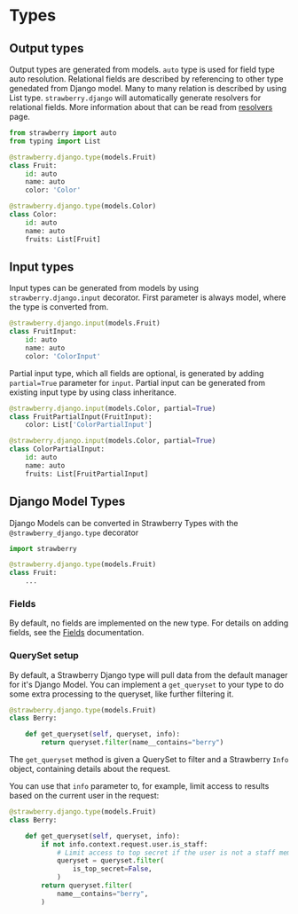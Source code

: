 # Types

## Output types

Output types are generated from models. `auto` type is used for field type auto resolution. Relational fields are described by referencing to other type genedated from Django model. Many to many relation is described by using List type. `strawberry.django` will automatically generate resolvers for relational fields. More information about that can be read from [resolvers](resolvers.md) page.

```python
from strawberry import auto
from typing import List

@strawberry.django.type(models.Fruit)
class Fruit:
    id: auto
    name: auto
    color: 'Color'

@strawberry.django.type(models.Color)
class Color:
    id: auto
    name: auto
    fruits: List[Fruit]
```

## Input types

Input types can be generated from models by using `strawberry.django.input` decorator. First parameter is always model, where the type is converted from.

```python
@strawberry.django.input(models.Fruit)
class FruitInput:
    id: auto
    name: auto
    color: 'ColorInput'
```

Partial input type, which all fields are optional, is generated by adding `partial=True` parameter for `input`. Partial input can be generated from existing input type by using class inheritance.

```python
@strawberry.django.input(models.Color, partial=True)
class FruitPartialInput(FruitInput):
    color: List['ColorPartialInput']

@strawberry.django.input(models.Color, partial=True)
class ColorPartialInput:
    id: auto
    name: auto
    fruits: List[FruitPartialInput]
```

## Django Model Types

Django Models can be converted in Strawberry Types with the `@strawberry_django.type` decorator

```python
import strawberry

@strawberry.django.type(models.Fruit)
class Fruit:
    ...
```

### Fields

By default, no fields are implemented on the new type. For details on adding fields,
see the [Fields](fields.md) documentation.

### QuerySet setup

By default, a Strawberry Django type will pull data from the default manager for it's Django Model.
You can implement a `get_queryset` to your type to do some extra processing to the queryset,
like further filtering it.

```python
@strawberry.django.type(models.Fruit)
class Berry:

    def get_queryset(self, queryset, info):
        return queryset.filter(name__contains="berry")
```

The `get_queryset` method is given a QuerySet to filter and
a Strawberry `Info` object, containing details about the request.

You can use that `info` parameter to, for example,
limit access to results based on the current user in the request:

```python
@strawberry.django.type(models.Fruit)
class Berry:

    def get_queryset(self, queryset, info):
        if not info.context.request.user.is_staff:
            # Limit access to top secret if the user is not a staff member
            queryset = queryset.filter(
                is_top_secret=False,
            )
        return queryset.filter(
            name__contains="berry",
        )
```
